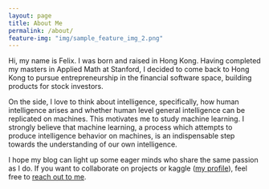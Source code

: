 ```yaml
---
layout: page
title: About Me
permalink: /about/
feature-img: "img/sample_feature_img_2.png"
---
```


Hi, my name is Felix. I was born and raised in Hong Kong. Having completed my masters in Applied Math at Stanford, I decided to come back to Hong Kong to pursue entrepreneurship in the financial software space, building products for stock investors.  

On the side, I love to think about intelligence, specifically, how human intelligence arises and whether human level general intelligence can be replicated on machines. This motivates me to study machine learning. I strongly believe that machine learning, a process which attempts to produce intelligence behavior on machines, is an indispensable step towards the understanding of our own intelligence.     

I hope my blog can light up some eager minds who share the same passion as I do. If you want to collaborate on projects or kaggle ([my profile](https://www.kaggle.com/renman)), feel free to [reach out to me](mailto:flyyufelix@gmail.com). 

